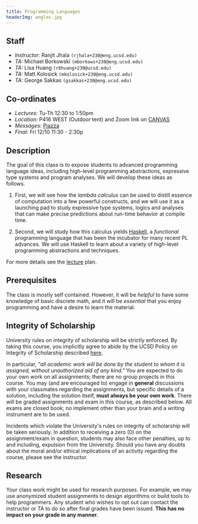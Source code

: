 ```yaml
---
title: Programming Languages
headerImg: angles.jpg
---
```


## Staff

+ *Instructor:* Ranjit Jhala `(rjhala+230@eng.ucsd.edu)`
+ *TA:* Michael Borkowski `(mborkows+230@eng.ucsd.edu)`
+ *TA:* Lisa Huang `(r6huang+230@ucsd.edu)`
+ *TA:* Matt Kolosick `(mkolosick+230@eng.ucsd.edu)`
+ *TA:* George Sakkas `(gsakkas+230@eng.ucsd.edu)`

## Co-ordinates

+ *Lectures:* Tu-Th 12:30 to 1:50pm
+ *Location:* P416 WEST (Outdoor tent) and Zoom link on [CANVAS](https://canvas.ucsd.edu/courses/29526)
+ *Messages:* [Piazza](https://piazza.com/class/ktu6rpy6cmh79)
+ *Final:* Fri 12/10 11:30 - 2:30p

## Description

The goal of this class is to expose students to advanced programming
language ideas, including high-level programming abstractions, expressive
type systems and program analyses. We will develop these ideas as follows. 

1. First, we will see how the *lambda calculus* can be used to 
   distill essence of computation into a few powerful constructs, 
   and we will use it as a launching pad to study expressive type 
   systems, logics and analyses that can make precise predictions 
   about run-time behavior at compile time.

2. Second, we will study how this calculus yields 
   [Haskell](http://www.haskell.org), a *functional* 
   programming language that has been the incubator 
   for many recent PL advances. We will use Haskell 
   to learn about a variety of high-level programming 
   abstractions and techniques.

For more details see the [lecture](lectures.html) plan.

## Prerequisites

The class is mostly self contained. However, it will be *helpful* to have
some knowledge of basic discrete math, and it will be *essential*
that you enjoy programming and have a desire to learn the material.

## Integrity of Scholarship

University rules on integrity of scholarship will be strictly enforced. By
taking this course, you implicitly agree to abide by the UCSD Policy on
Integrity of Scholarship described [here](http://www-senate.ucsd.edu/manual/Appendices/app2.htm).

In particular, *"all academic work will be done by the student to whom
it is assigned, without unauthorized aid of any kind."* You are expected
to do your own work on all assignments; there are no group projects in
this course.  You may (and are encouraged to) engage in **general**
discussions with your classmates regarding the assignments, but specific
details of a solution, including the solution itself, **must always be your own work**.
There will be graded assignments and exam in this course, as described below.
All exams are closed book; no implement other than your brain and a writing
instrument are to be used.

Incidents which violate the University's rules on integrity of scholarship
will be taken seriously.  In addition to receiving a zero (0) on the
assignment/exam in question, students may also face other penalties,
up to and including, expulsion from the University.  Should you have
any doubts about the moral and/or ethical implications of an activity
regarding the course, please see the instructor.

## Research

Your class work might be used for research purposes. For example, we may
use anonymized student assignments to design algorithms or build tools to
help programmers. Any student who wishes to opt out can contact the
instructor or TA to do so after final grades have been issued.
**This has no impact on your grade in any manner.**
